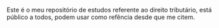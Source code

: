 Este é o meu repositório de estudos referente ao direito tributário, está público a todos, podem usar como refência desde que me citem. 
